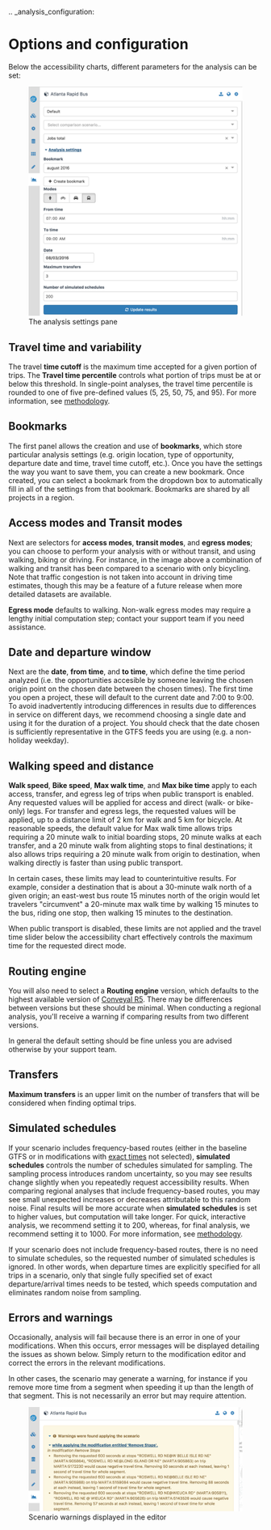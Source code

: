 .. _analysis_configuration:
# Options and configuration

Below the accessibility charts, different parameters for the analysis can be set:

<figure>
  <img src="../img/analysis-settings.png" />
  <figcaption>The analysis settings pane</figcaption>
</figure>

## Travel time and variability

The travel **time cutoff** is the maximum time accepted for a given portion of trips. 
The **Travel time percentile** controls what portion of trips must be at or below this threshold. In single-point analyses, the travel time percentile is rounded to one of five pre-defined values (5, 25, 50, 75, and 95). For more information, see [methodology](methodology.html#time-percentile).

## Bookmarks

The first panel allows the creation and use of **bookmarks**, which store particular analysis settings (e.g. origin location, type of opportunity, departure date and time, travel time cutoff, etc.). Once you have the settings the way you want to save them, you can create a new bookmark. Once created, you can select a bookmark from the dropdown box to automatically fill in all of the settings from that bookmark. Bookmarks are shared by all projects in a region.

## Access modes and Transit modes

Next are selectors for **access modes**, **transit modes**, and **egress modes**; you can choose to perform your analysis with or without transit, and using walking, biking or driving. For instance, in the image above a combination of walking and transit has been compared to a scenario with only bicycling. Note that traffic congestion is not taken into account in driving time estimates, though this may be a feature of a future release when more detailed datasets are available.

**Egress mode** defaults to walking. Non-walk egress modes may require a lengthy initial computation step; contact your support team if you need assistance.

## Date and departure window 

Next are the **date**, **from time**, and **to time**, which define the time period analyzed (i.e. the opportunities accesible by someone leaving the chosen origin point on the chosen date between the chosen times). The first time you open a project, these will default to the current date and 7:00 to 9:00. To avoid inadvertently introducing differences in results due to differences in service on different days, we recommend choosing a single date and using it for the duration of a project. You should check that the date chosen is sufficiently representative in the GTFS feeds you are using (e.g. a non-holiday weekday).

## Walking speed and distance 

**Walk speed**, **Bike speed**, **Max walk time**, and **Max bike time** apply to each access, transfer, and egress leg of trips when public transport is enabled. Any requested values will be applied for access and direct (walk- or bike-only) legs. For transfer and egress legs, the requested values will be applied, up to a distance limit of 2 km for walk and 5 km for bicycle. At reasonable speeds, the default value for Max walk time allows trips requiring a 20 minute walk to initial boarding stops, 20 minute walks at each transfer, and a 20 minute walk from alighting stops to final destinations; it also allows trips requiring a 20 minute walk from origin to destination, when walking directly is faster than using public transport.

In certain cases, these limits may lead to counterintuitive results. For example, consider a destination that is about a 30-minute walk north of a given origin; an east-west bus route 15 minutes north of the origin would let travelers "circumvent" a 20-minute max walk time by walking 15 minutes to the bus, riding one stop, then walking 15 minutes to the destination.

When public transport is disabled, these limits are not applied and the travel time slider below the accessibility chart effectively controls the maximum time for the requested direct mode.

## Routing engine

You will also need to select a **Routing engine** version, which defaults to the highest available version of [Conveyal R5](https://github.com/conveyal/r5). There may be differences between versions but these should be minimal. When conducting a regional analysis, you'll receive a warning if comparing results from two different versions. 

In general the default setting should be fine unless you are advised otherwise by your support team. 

## Transfers

**Maximum transfers** is an upper limit on the number of transfers that will be considered when finding optimal trips.

## Simulated schedules

If your scenario includes frequency-based routes (either in the baseline GTFS or in modifications with [exact times](../edit-scenario/timetable.html#exact-times) not selected), **simulated schedules** controls the number of schedules simulated for sampling. The sampling process introduces random uncertainty, so you may see results change slightly when you repeatedly request accessibility results. When comparing regional analyses that include frequency-based routes, you may see small unexpected increases or decreases attributable to this random noise. Final results will be more accurate when **simulated schedules** is set to higher values, but computation will take longer. For quick, interactive analysis, we recommend setting it to 200, whereas, for final analysis, we recommend setting it to 1000. For more information, see [methodology](methodology.html).

If your scenario does not include frequency-based routes, there is no need to simulate schedules, so the requested number of simulated schedules is ignored. In other words, when departure times are explicitly specified for all trips in a scenario, only that single fully specified set of exact departure/arrival times needs to be tested, which speeds computation and eliminates random noise from sampling.

## Errors and warnings

Occasionally, analysis will fail because there is an error in one of your modifications. When this occurs, error messages will be displayed detailing the issues as shown below. Simply return to the modification editor and correct the errors in the relevant modifications. 

In other cases, the scenario may generate a warning, for instance if you remove more time from a segment when speeding it up than the length of that segment. This is not necessarily an error but may require attention.

<figure>
  <img src="../img/scenario-warning.png" />
  <figcaption>Scenario warnings displayed in the editor</figcaption>
</figure>
